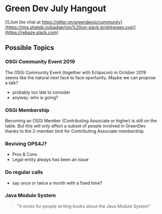 # Green Dev July Hangout

[![Join the chat at https://gitter.im/greendevio/community](https://img.shields.io/badge/join%20on-slack-brightgreen.svg)](https://rebaze.slack.com)

## Possible Topics

### OSGi Community Event 2019

The OSGi Community Event (together with Eclipscon) in October 2019 seems like the natural next face to face oportunity. Maybe we can propose a talk?
- probably too late to consider
- anyway: who is going?

### OSGi Membership

Becoming an OSGi Member (Contributing Associate or higher) is still on the table. But this will only affect a subset of people involved in GreenDev thanks to the 2-member limit for Contributing Associate membership.

### Reviving OPS4J?

- Pros & Cons
- Legal entity always has been an issue

### Do regular calls

-  say once or twice a month with a fixed time?

### Java Module System

> "It exists for people writing books about the Java Module System"
